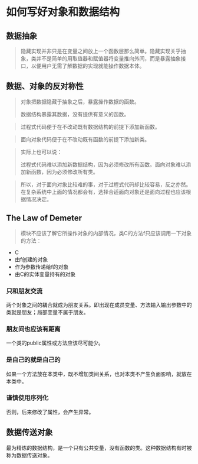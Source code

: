 # 如何写好对象和数据结构

## 数据抽象
> 隐藏实现并非只是在变量之间放上一个函数层那么简单。隐藏实现关乎抽象，类并不是简单的用取值器和赋值器将变量推向外间，而是暴露抽象接口，以便用户无需了解数据的实现就能操作数据本体。

## 数据、对象的反对称性


> 对象把数据隐藏于抽象之后，暴露操作数据的函数。
> 
> 数据结构暴露其数据，没有提供有意义的函数。

> 过程式代码便于在不改动既有数据结构的前提下添加新函数。

> 面向对象代码便于在不改动既有函数的前提下添加新类。

> 实际上也可以说：
> 
> 过程式代码难以添加新数据结构，因为必须修改所有函数。面向对象难以添加新函数，因为必须修改所有类。

> 所以，对于面向对象比较难的事，对于过程式代码却比较容易，反之亦然。在复杂系统中上面的情况都会有，选择合适面向对象还是面向过程也应该根据情况决定。

## The Law of Demeter
> 模块不应该了解它所操作对象的内部情况，类C的方法f只应该调用一下对象的方法：

> 
- C
- 由f创建的对象
- 作为参数传递给f的对象
- 由C的实体变量持有的对象

### 只和朋友交流
两个对象之间的耦合就成为朋友关系。即出现在成员变量、方法输入输出参数中的类就是朋友；局部变量不属于朋友。

### 朋友间也应该有距离
一个类的public属性或方法应该尽可能少。

### 是自己的就是自己的
如果一个方法放在本类中，既不增加类间关系，也对本类不产生负面影响，就放在本类中。

### 谨慎使用序列化
否则，后来修改了属性，会产生异常。

## 数据传送对象
最为精炼的数据结构，是一个只有公共变量，没有函数的类。这种数据结构有时被称为数据传送对象。